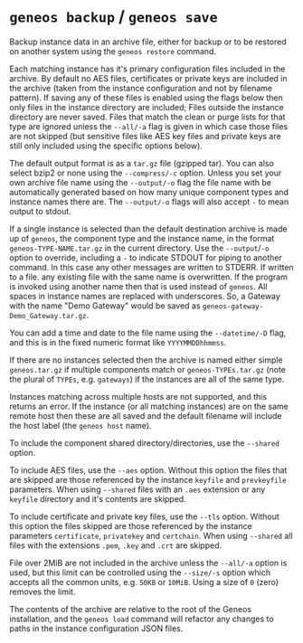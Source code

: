 # `geneos backup` / `geneos save`

Backup instance data in an archive file, either for backup or to be restored on another system using the `geneos restore` command.

Each matching instance has it's primary configuration files included in the archive. By default no AES files, certificates or private keys are included in the archive (taken from the instance configuration and not by filename pattern). If saving any of these files is enabled using the flags below then only files in the instance directory are included; Files outside the instance directory are never saved. Files that match the clean or purge lists for that type are ignored unless the `--all/-a` flag is given in which case those files are not skipped (but sensitive files like AES key files and private keys are still only included using the specific options below).

The default output format is as a `tar.gz` file (gzipped tar). You can also select bzip2 or none using the `--compress/-c` option. Unless you set your own archive file name using the `--output/-o` flag the file name with be automatically generated based on how many unique component types and instance names there are. The `--output/-o` flags will also accept `-` to mean output to stdout.

If a single instance is selected than the default destination archive is made up of `geneos`, the component type and the instance name, in the format `geneos-TYPE-NAME.tar.gz` in the current directory. Use the `--output`/`-o` option to override, including a `-` to indicate STDOUT for piping to another command. In this case any other messages are written to STDERR. If written to a file. any existing file with the same name is overwritten. If the program is invoked using another name then that is used instead of `geneos`. All spaces in instance names are replaced with underscores. So, a Gateway with the name "Demo Gateway" would be saved as `geneos-gateway-Demo_Gateway.tar.gz`.

You can add a time and date to the file name using the `--datetime/-D` flag, and this is in the fixed numeric format like `YYYYMMDDhhmmss`.

If there are no instances selected then the archive is named either simple `geneos.tar.gz` if multiple components match or `geneos-TYPEs.tar.gz` (note the plural of `TYPEs`, e.g. `gateways`) if the instances are all of the same type.

Instances matching across multiple hosts are not supported, and this returns an error. If the instance (or all matching instances) are on the same remote host then these are all saved and the default filename will include the host label (the `geneos host` name).

To include the component shared directory/directories, use the `--shared` option.

To include AES files, use the `--aes` option. Without this option the files that are skipped are those referenced by the instance `keyfile` and `prevkeyfile` parameters. When using `--shared` files with an `.aes` extension or any `keyfile` directory and it's contents are skipped.

To include certificate and private key files, use the `--tls` option. Without this option the files skipped are those referenced by the instance parameters `certificate`, `privatekey` and `certchain`. When using `--shared` all files with the extensions `.pem`, `.key` and `.crt` are skipped.

File over 2MiB are not included in the archive unless the `--all/-a` option is used, but this limit can be controlled using the `--size/-s` option which accepts all the common units, e.g. `50KB` or `10MiB`. Using a size of `0` (zero) removes the limit.

The contents of the archive are relative to the root of the Geneos installation, and the `geneos load` command will refactor any changes to paths in the instance configuration JSON files.
